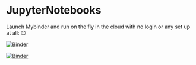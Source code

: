# JupyterNotebooks


Launch Mybinder and run on the fly in the cloud with no login or any set up at all:  :heart_eyes:   

[![Binder](https://mybinder.org/badge.svg)](https://mybinder.org/v2/gh/WSWCWaterDataExchange/JupyterNotebooks/master)

[![Binder](https://mybinder.org/badge.svg)](https://mybinder.org/v2/gh/WSWCWaterDataExchange/JupyterNotebooks/blob/master/plotAllocations_indexedSearch.ipynb)

